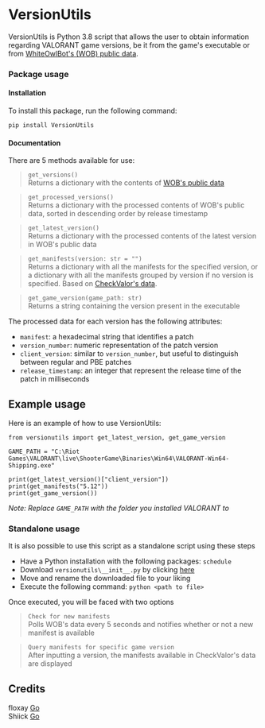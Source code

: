 # VersionUtils
VersionUtils is Python 3.8 script that allows the user to obtain information regarding VALORANT game versions, 
be it from the game's executable or from [WhiteOwlBot's (WOB) public data](https://github.com/WhiteOwlBot/WhiteOwl-public-data).

### Package usage
#### Installation
To install this package, run the following command:

`pip install VersionUtils`

#### Documentation
There are 5 methods available for use:
>`get_versions()`<br />
> Returns a dictionary with the contents of [WOB's public data](https://raw.githubusercontent.com/WhiteOwlBot/WhiteOwl-public-data/main/manifests.json)

>`get_processed_versions()`<br />
> Returns a dictionary with the processed contents of WOB's public data, sorted in descending order by release timestamp

>`get_latest_version()`<br />
> Returns a dictionary with the processed contents of the latest version in WOB's public data

> `get_manifests(version: str = "")`<br />
> Returns a dictionary with all the manifests for the specified version, 
> or a dictionary with all the manifests grouped by version if no version is specified.
> Based on [CheckValor's data](https://twitter.com/CheckValor).

> `get_game_version(game_path: str)`<br />
> Returns a string containing the version present in the executable

The processed data for each version has the following attributes:
- `manifest`: a hexadecimal string that identifies a patch
- `version_number`: numeric representation of the patch version
- `client_version`: similar to `version_number`, but useful to distinguish between regular and PBE patches
- `release_timestamp`: an integer that represent the release time of the patch in milliseconds

## Example usage
Here is an example of how to use VersionUtils:
```
from versionutils import get_latest_version, get_game_version

GAME_PATH = "C:\Riot Games\VALORANT\live\ShooterGame\Binaries\Win64\VALORANT-Win64-Shipping.exe"

print(get_latest_version()["client_version"])
print(get_manifests("5.12"))
print(get_game_version())
```
*Note: Replace `GAME_PATH` with the folder you installed VALORANT to*

### Standalone usage
It is also possible to use this script as a standalone script using these steps

- Have a Python installation with the following packages: `schedule`
- Download `versionutils\__init__.py` by clicking [here](https://raw.githubusercontent.com/NotToDisturb/VersionUtils/master/versionutils/__init__.py)
- Move and rename the downloaded file to your liking
- Execute the following command: `python <path to file>`

Once executed, you will be faced with two options
> `Check for new manifests`<br />
>Polls WOB's data every 5 seconds and notifies whether or not a new manifest is available
  

> `Query manifests for specific game version`<br />
>After inputting a version, the manifests available in CheckValor's data are displayed

## Credits
floxay [Go](https://github.com/floxay) <br />
Shiick [Go](https://github.com/Shiick)